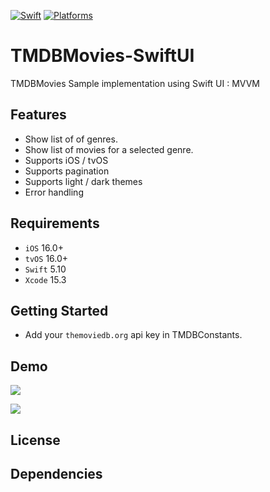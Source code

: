 [![Swift](https://img.shields.io/badge/Swift-5.10-orange?style=flat-square)](https://img.shields.io/badge/Swift-5.10_5.10_5.10-Orange?style=flat-square)
[![Platforms](https://img.shields.io/badge/Platforms-iOS_tvOS-yellowgreen?style=flat-square)](https://img.shields.io/badge/Platforms-macOS_iOS_tvOS_watchOS_Linux_Windows-Greenb?style=flat-square)

# TMDBMovies-SwiftUI
TMDBMovies Sample implementation using Swift UI : MVVM 

## Features
- Show list of of genres.
- Show list of movies for a selected genre.
- Supports iOS / tvOS 
- Supports pagination
- Supports light / dark themes
- Error handling

## Requirements

* `iOS` 16.0+
* `tvOS` 16.0+
* `Swift` 5.10
* `Xcode` 15.3

## Getting Started

- Add your `themoviedb.org` api key in TMDBConstants.

## Demo

![](https://github.com/udayasri/TMDBMovies-SwiftUI/blob/main/iPhoneTMDB-Demo.gif)

![](https://github.com/udayasri/TMDBMovies-SwiftUI/blob/main/tvOSTMDB-Demo.gif)


## License

## Dependencies



